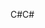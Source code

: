 <span data-ttu-id="db952-101">C#</span><span class="sxs-lookup"><span data-stu-id="db952-101">C#</span></span>